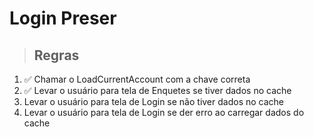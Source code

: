 # Login Preser

> ## Regras

1. ✅ Chamar o LoadCurrentAccount com a chave correta
2. ✅ Levar o usuário para tela de Enquetes se tiver dados no cache
3. Levar o usuário para tela de Login se não tiver dados no cache
4. Levar o usuário para tela de Login se der erro ao carregar dados do cache
